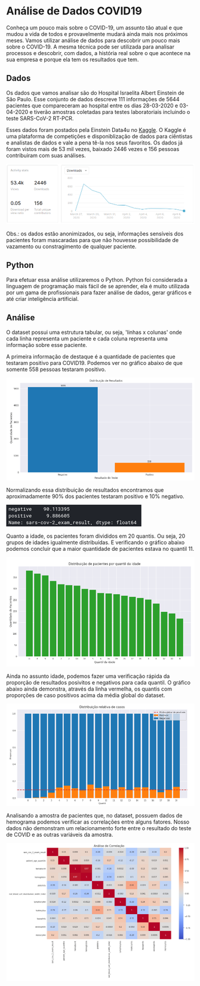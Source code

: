 # Análise de Dados COVID19

Conheça um pouco mais sobre o COVID-19, um assunto tão atual e que mudou a vida de todos e provavelmente mudará ainda mais nos próximos meses. Vamos utilizar análise de dados para descobrir um pouco mais sobre o COVID-19. A mesma técnica pode ser utilizada para analisar processos e descobrir, com dados, a história real sobre o que acontece na sua empresa e porque ela tem os resultados que tem.


## Dados

Os dados que vamos analisar são do Hospital Israelita Albert Einstein de São Paulo. Esse conjunto de dados descreve 111 informações de 5644 pacientes que compareceram ao hospital entre os dias 28-03-2020 e 03-04-2020 e tiverão amostras coletadas para testes laboratoriais incluindo o teste SARS-CoV-2 RT-PCR.

Esses dados foram postados pela Einstein Data4u no [Kaggle](https://www.kaggle.com/). O Kaggle é uma plataforma de competições e disponiblização de dados para ciêntistas e analistas de dados e vale a pena tê-la nos seus favoritos. Os dados já foram vistos mais de 53 mil vezes, baixado 2446 vezes e 156 pessoas contribuiram com suas análises.

![dados](dados.png)

Obs.: os dados estão anonimizados, ou seja, informações sensíveis dos pacientes foram mascaradas para que não houvesse possibilidade de vazamento ou constragimento de qualquer paciente.

## Python

Para efetuar essa análise utilizaremos o Python. Python foi considerada a linguagem de programação mais fácil de se aprender, ela é muito utilizada por um gama de profissionais para fazer análise de dados, gerar gráficos e até criar inteligência artificial.

## Análise

O dataset possui uma estrutura tabular, ou seja, 'linhas x colunas' onde cada linha representa um paciente e cada coluna representa uma informação sobre esse paciente.

A primeira informação de destaque é a quantidade de pacientes que testaram positivo para COVID19. Podemos ver no gráfico abaixo de que somente 558 pessoas testaram positivo.

![resultado](resultados.png)

Normalizando essa distribuição de resultados encontramos que aproximadamente 90% dos pacientes testaram positivo e 10% negativo.

![resultado_relativo](resultado_relativo.png)

Quanto a idade, os pacientes foram divididos em 20 quantis. Ou seja, 20 grupos de idades igualmente distribuídas. E verificando o gráfico abaixo podemos concluir que a maior quantidade de pacientes estava no quantil 11.

![idade](idades.png)

Ainda no assunto idade, podemos fazer uma verificação rápida da proporção de resultados posivitos e negativos para cada quantil. O gráfico abaixo ainda demonstra, através da linha vermelha, os quantis com proporções de caso positivos acima da média global do dataset.

![idade](prop_idade.png)

Analisando a amostra de pacientes que, no dataset, possuem dados de hemograma podemos verificar as correlações entre alguns fatores. Nosso dados não demonstram um relacionamento forte entre o resultado do teste de COVID e as outras variáveis da amostra.

![correlação](correl.png)


